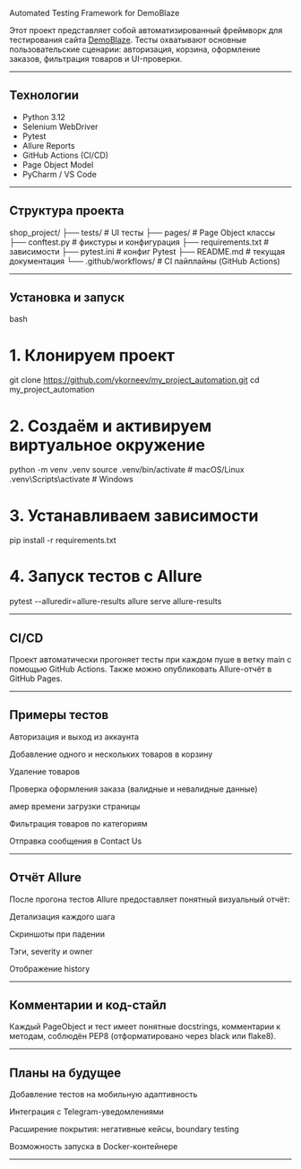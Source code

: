 Automated Testing Framework for DemoBlaze

Этот проект представляет собой автоматизированный фреймворк для 
тестирования сайта [DemoBlaze](https://www.demoblaze.com/). 
Тесты охватывают основные 
пользовательские сценарии: авторизация, корзина, оформление заказов,
фильтрация товаров и UI-проверки.

---

## Технологии

- Python 3.12
- Selenium WebDriver
- Pytest
- Allure Reports
- GitHub Actions (CI/CD)
- Page Object Model
- PyCharm / VS Code

---

## Структура проекта

shop_project/
├── tests/                      # UI тесты
├── pages/                      # Page Object классы
├── conftest.py                 # фикстуры и конфигурация
├── requirements.txt            # зависимости
├── pytest.ini                  # конфиг Pytest
├── README.md                   # текущая документация
└── .github/workflows/          # CI пайплайны (GitHub Actions)

---

## Установка и запуск

bash
# 1. Клонируем проект
git clone https://github.com/ykorneev/my_project_automation.git
cd my_project_automation

# 2. Создаём и активируем виртуальное окружение
python -m venv .venv
source .venv/bin/activate      # macOS/Linux
.venv\Scripts\activate         # Windows

# 3. Устанавливаем зависимости
pip install -r requirements.txt

# 4. Запуск тестов с Allure
pytest --alluredir=allure-results
allure serve allure-results 

--- 

##  CI/CD
Проект автоматически прогоняет тесты при каждом пуше в ветку main 
с помощью GitHub Actions. Также можно опубликовать Allure-отчёт
в GitHub Pages.

---

## Примеры тестов
Авторизация и выход из аккаунта

Добавление одного и нескольких товаров в корзину

Удаление товаров

Проверка оформления заказа (валидные и невалидные данные)

амер времени загрузки страницы

Фильтрация товаров по категориям

Отправка сообщения в Contact Us

---

## Отчёт Allure
После прогона тестов Allure предоставляет понятный визуальный отчёт:

Детализация каждого шага

Скриншоты при падении

Тэги, severity и owner

Отображение history

---

## Комментарии и код-стайл
Каждый PageObject и тест имеет понятные docstrings, 
комментарии к методам, соблюдён PEP8 (отформатировано 
через black или flake8).

---

## Планы на будущее
Добавление тестов на мобильную адаптивность

Интеграция с Telegram-уведомлениями

Расширение покрытия: негативные кейсы, boundary testing

Возможность запуска в Docker-контейнере

---


